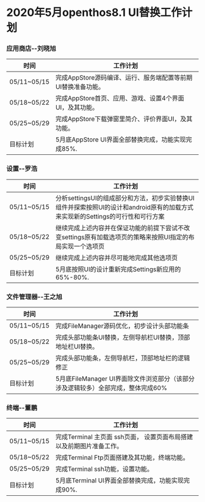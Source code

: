 # 2020年5月openthos8.1 UI替换工作计划

### 应用商店--刘晓旭
时间|工作计划
---|---
05/11~05/15|完成AppStore源码编译、运行、服务端配置等前期UI替换准备功能。
05/18~05/22|完成AppStore首页、应用、游戏、设置4个界面UI，及其功能。
05/25~05/29|完成AppStore下载弹窗里简介、评价界面UI，及其功能。
目标计划|5月底AppStore UI界面全部替换完成，功能实现完成85%.

### 设置--罗浩
时间|工作计划
---|---
05/11~05/15|分析settingsUI的组成部分和方法，初步实验替换UI组件并探索按照UI的设计和android原有的加载方式来实现新的Settings的可行性和可行方案
05/18~05/22|继续完成上述内容并在保证功能的前提下尝试不改变settings原有加载选项页的策略来按照UI指定的布局实现一个选项页
05/25~05/29|继续完成上述内容并尽可能地完成其他选项页
目标计划|5月底按照UI的设计重新完成Settings新应用的65%-80%.

### 文件管理器--王之旭
时间|工作计划
---|---
05/11~05/15|完成FileManager源码优化，初步设计头部功能条
05/18~05/22|完成头部功能条UI替换，左侧导航栏UI替换，顶部地址栏UI替换。
05/25~05/29|完成头部功能条，左侧导航栏，顶部地址栏的逻辑修正
目标计划|5月底FileManager UI界面除文件浏览部分（该部分涉及逻辑较多）全部完成，整体完成60%

### 终端--董鹏
 时间|工作计划  
 ---|---  
 05/11~05/15|完成Terminal 主页面 ssh页面， 设置页面布局搭建以及前期图片准备工作。  
 05/18~05/22|完成Terminal Ftp页面搭建及其功能，终端功能。  
 05/25~05/29|完成Terminal ssh功能，设置功能。  
 目标计划|5月底Terminal UI界面全部替换完成，功能实现完成90%.
